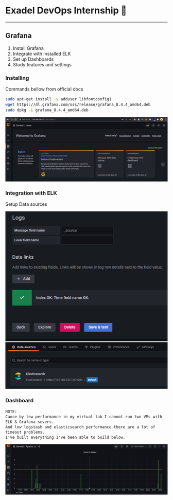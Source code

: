# Exadel DevOps Internship 🤘

---

## Grafana 

1. Install Grafana
2. Integrate with installed ELK
3. Set up Dashboards
4. Study features and settings

### Installing 

Commands bellow from official docs

```sh
sudo apt-get install -y adduser libfontconfig1
wget https://dl.grafana.com/oss/release/grafana_8.4.4_amd64.deb
sudo dpkg -i grafana_8.4.4_amd64.deb
```

![Web](./src/img1.png)

### Integration with ELK 

Setup Data sources 

![Conf](./src/img2.png)
![Conf](./src/img3.png) 

### Dashboard

```
NOTE:
Cause by low performance in my virtual lab I cannot run two VMs with ELK & Grafana severs.
And low logstash and elasticsearch performance there are a lot of timeout problems. 
I've built everything I've been able to build below. 
```

![Grafana](./src/img4.png)

